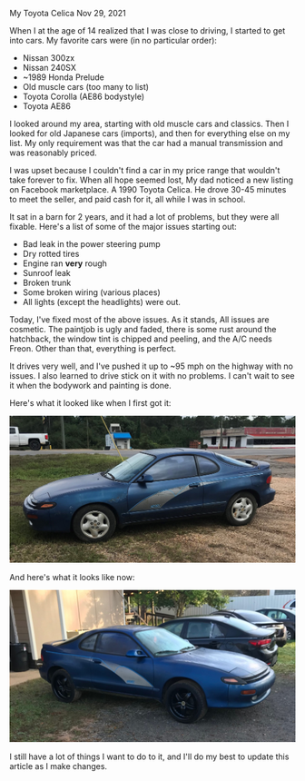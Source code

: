 My Toyota Celica
Nov 29, 2021

When I at the age of 14 realized that I was close to driving, I
started to get into cars. My favorite cars were (in no particular order):

- Nissan 300zx
- Nissan 240SX
- ~1989 Honda Prelude
- Old muscle cars (too many to list)
- Toyota Corolla (AE86 bodystyle)
- Toyota AE86

I looked around my area, starting with old muscle cars
and classics. Then I looked for old Japanese cars (imports),
and then for everything else on my list. My only requirement
was that the car had a manual transmission and was reasonably
priced.

I was upset because I couldn't find a car in my price range
that wouldn't take forever to fix. When all hope seemed lost,
My dad noticed a new listing on Facebook marketplace. A 1990 Toyota
Celica. He drove 30-45 minutes to meet the seller, and paid cash for it,
all while I was in school.

It sat in a barn for 2 years, and it had a lot of problems, 
but they were all fixable. Here's a list
of some of the major issues starting out:

- Bad leak in the power steering pump
- Dry rotted tires
- Engine ran <b>very</b> rough
- Sunroof leak
- Broken trunk
- Some broken wiring (various places)
- All lights (except the headlights) were out.

Today, I've fixed most of the above issues. As it stands,
All issues are cosmetic. The paintjob is ugly and faded, there
is some rust around the hatchback, the window tint is
chipped and peeling, and the A/C needs Freon. Other than that, everything
is perfect.

It drives very well, and I've pushed it up to ~95 mph on the highway
with no issues. I also learned to drive stick on it with no problems.
I can't wait to see it when the bodywork and painting is done.

Here's what it looked like when I first got it:

![Then](/media/celica1.jpeg)

And here's what it looks like now:

![Now](/media/celica2.jpeg)

I still have a lot of things I want to do to it, and I'll do my best
to update this article as I make changes.
